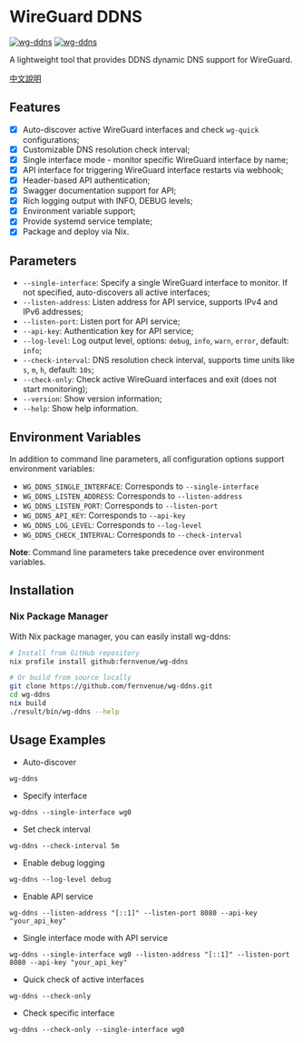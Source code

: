 # WireGuard DDNS

[![wg-ddns](https://img.shields.io/badge/LICENSE-GPLv3%20Liscense-blue?style=flat-square)](./LICENSE)
[![wg-ddns](https://img.shields.io/badge/GitHub-WireGuard%20DDNS-blueviolet?style=flat-square&logo=github)](https://github.com/fernvenue/wg-ddns)

A lightweight tool that provides DDNS dynamic DNS support for WireGuard.

[中文說明](./README.zh.md)

## Features

- [x] Auto-discover active WireGuard interfaces and check `wg-quick` configurations;
- [x] Customizable DNS resolution check interval;
- [x] Single interface mode - monitor specific WireGuard interface by name;
- [x] API interface for triggering WireGuard interface restarts via webhook;
- [x] Header-based API authentication;
- [x] Swagger documentation support for API;
- [x] Rich logging output with INFO, DEBUG levels;
- [x] Environment variable support;
- [x] Provide systemd service template;
- [x] Package and deploy via Nix.

## Parameters

- `--single-interface`: Specify a single WireGuard interface to monitor. If not specified, auto-discovers all active interfaces;
- `--listen-address`: Listen address for API service, supports IPv4 and IPv6 addresses;
- `--listen-port`: Listen port for API service;
- `--api-key`: Authentication key for API service;
- `--log-level`: Log output level, options: `debug`, `info`, `warn`, `error`, default: `info`;
- `--check-interval`: DNS resolution check interval, supports time units like `s`, `m`, `h`, default: `10s`;
- `--check-only`: Check active WireGuard interfaces and exit (does not start monitoring);
- `--version`: Show version information;
- `--help`: Show help information.

## Environment Variables

In addition to command line parameters, all configuration options support environment variables:

- `WG_DDNS_SINGLE_INTERFACE`: Corresponds to `--single-interface`
- `WG_DDNS_LISTEN_ADDRESS`: Corresponds to `--listen-address`
- `WG_DDNS_LISTEN_PORT`: Corresponds to `--listen-port`
- `WG_DDNS_API_KEY`: Corresponds to `--api-key`
- `WG_DDNS_LOG_LEVEL`: Corresponds to `--log-level`
- `WG_DDNS_CHECK_INTERVAL`: Corresponds to `--check-interval`

**Note**: Command line parameters take precedence over environment variables.

## Installation

### Nix Package Manager

With Nix package manager, you can easily install wg-ddns:

```bash
# Install from GitHub repository
nix profile install github:fernvenue/wg-ddns
```

```bash
# Or build from source locally
git clone https://github.com/fernvenue/wg-ddns.git
cd wg-ddns
nix build
./result/bin/wg-ddns --help
```

## Usage Examples

- Auto-discover

```
wg-ddns
```

- Specify interface

```
wg-ddns --single-interface wg0
```

- Set check interval

```
wg-ddns --check-interval 5m
```

- Enable debug logging

```
wg-ddns --log-level debug
```

- Enable API service

```
wg-ddns --listen-address "[::1]" --listen-port 8080 --api-key "your_api_key"
```

- Single interface mode with API service

```
wg-ddns --single-interface wg0 --listen-address "[::1]" --listen-port 8080 --api-key "your_api_key"
```

- Quick check of active interfaces

```
wg-ddns --check-only
```

- Check specific interface

```
wg-ddns --check-only --single-interface wg0
```

